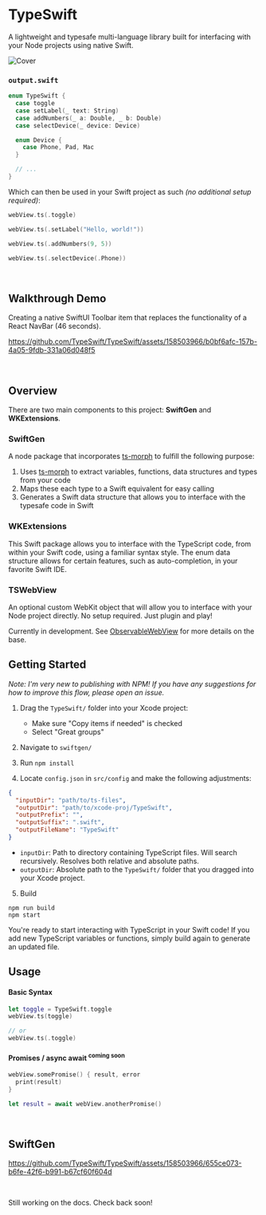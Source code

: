 # TypeSwift
A lightweight and typesafe multi-language library built for interfacing with your Node projects using native Swift.

![Cover](https://github.com/TypeSwift/TypeSwift/assets/158503966/ad793b15-ae1d-461e-b4a6-600470474de5)

### `output.swift`

```swift
enum TypeSwift {
  case toggle
  case setLabel(_ text: String)
  case addNumbers(_ a: Double, _ b: Double)
  case selectDevice(_ device: Device)

  enum Device {
    case Phone, Pad, Mac
  }

  // ...
}
```

Which can then be used in your Swift project as such _(no additional setup required)_:

```swift
webView.ts(.toggle)

webView.ts(.setLabel("Hello, world!"))

webView.ts(.addNumbers(9, 5))

webView.ts(.selectDevice(.Phone))
```

<p>&nbsp;</p>

## Walkthrough Demo

Creating a native SwiftUI Toolbar item that replaces the functionality of a React NavBar (46 seconds).

https://github.com/TypeSwift/TypeSwift/assets/158503966/b0bf6afc-157b-4a05-9fdb-331a06d048f5

<p>&nbsp;</p>

## Overview

There are two main components to this project: **SwiftGen** and **WKExtensions**.

### SwiftGen

A node package that incorporates [ts-morph](https://github.com/dsherret/ts-morph) to fulfill the following purpose:

1. Uses [ts-morph](https://github.com/dsherret/ts-morph) to extract variables, functions, data structures and types from your code
2. Maps these each type to a Swift equivalent for easy calling
3. Generates a Swift data structure that allows you to interface with the typesafe code in Swift

### WKExtensions

This Swift package allows you to interface with the TypeScript code, from within your Swift code, using a familiar syntax style. The enum data structure allows for certain features, such as auto-completion, in your favorite Swift IDE.

### TSWebView

An optional custom WebKit object that will allow you to interface with your Node project directly. No setup required. Just plugin and play!

Currently in development. See [ObservableWebView](https://github.com/buzsh/ObservableWebView) for more details on the base.

## Getting Started

*Note: I'm very new to publishing with NPM! If you have any suggestions for how to improve this flow, please open an issue.*

1. Drag the `TypeSwift/` folder into your Xcode project:

   - Make sure "Copy items if needed" is checked
   - Select "Great groups"

2. Navigate to `swiftgen/`
3. Run `npm install`
4. Locate `config.json` in `src/config` and make the following adjustments:

```json
{
  "inputDir": "path/to/ts-files",
  "outputDir": "path/to/xcode-proj/TypeSwift",
  "outputPrefix": "",
  "outputSuffix": ".swift",
  "outputFileName": "TypeSwift"
}
```

- `inputDir`: Path to directory containing TypeScript files. Will search recursively. Resolves both relative and absolute paths.
- `outputDir`: Absolute path to the `TypeSwift/` folder that you dragged into your Xcode project.

5. Build

```npm
npm run build
npm start
```

You're ready to start interacting with TypeScript in your Swift code! If you add new TypeScript variables or functions, simply build again to generate an updated file.

## Usage

#### Basic Syntax

```swift
let toggle = TypeSwift.toggle
webView.ts(toggle)

// or
webView.ts(.toggle)
```

#### Promises / async await <sup>coming soon</sup>

```swift
webView.somePromise() { result, error
  print(result)
}

let result = await webView.anotherPromise()
```

<p>&nbsp;</p>

## SwiftGen

https://github.com/TypeSwift/TypeSwift/assets/158503966/655ce073-b6fe-42f6-b991-b67cf60f604d

<p>&nbsp;</p>

Still working on the docs. Check back soon!

<p>&nbsp;</p>
